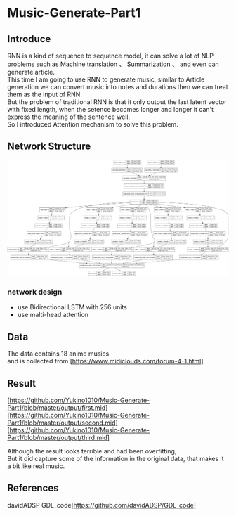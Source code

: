 # Music-Generate-Part1

## Introduce
RNN is a kind of sequence to sequence model, it can solve a lot of NLP problems such as  Machine translation 、 Summarization 、
and even can generate article. <br>
This time I am going to use RNN to generate music, similar to Article generation we can convert music
into notes and durations then we can treat them as the input of RNN. <br>
But the problem of traditional RNN is that it only output the last latent vector with fixed length, when the setence becomes longer and longer it 
can't express the meaning of the sentence well. <br>
So I introduced Attention mechanism to solve this problem.

## Network Structure
![image](https://github.com/Yukino1010/Music-Generate-Part1/blob/master/model/malti_head_model_structure.png)


### network design
- use Bidirectional LSTM with 256 units
- use malti-head attention


## Data
The data contains 18 anime musics <br>
and is collected from [https://www.midiclouds.com/forum-4-1.html]
## Result

[https://github.com/Yukino1010/Music-Generate-Part1/blob/master/output/first.mid]<br>
[https://github.com/Yukino1010/Music-Generate-Part1/blob/master/output/second.mid]<br>
[https://github.com/Yukino1010/Music-Generate-Part1/blob/master/output/third.mid]<br>

Although the result looks terrible and had been overfitting, <br>
But it did capture some of the information in the original data, that makes it a bit like real music.
## References
davidADSP GDL_code[https://github.com/davidADSP/GDL_code]

